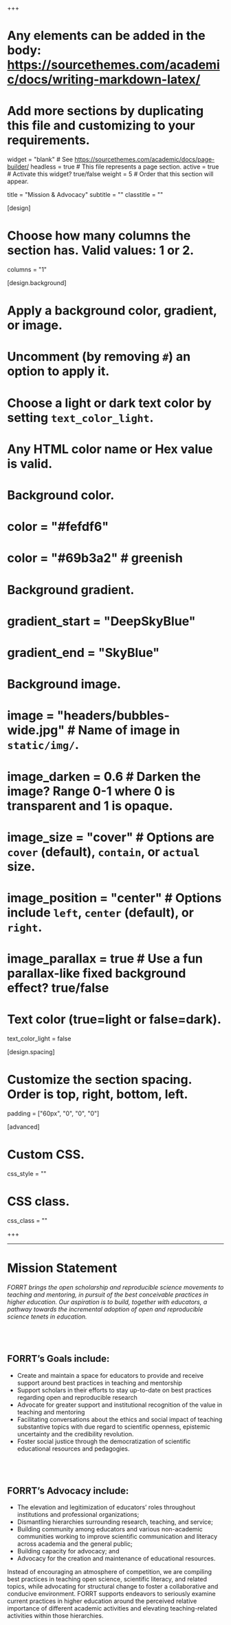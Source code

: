 +++
# Any elements can be added in the body: https://sourcethemes.com/academic/docs/writing-markdown-latex/
# Add more sections by duplicating this file and customizing to your requirements.

widget = "blank"  # See https://sourcethemes.com/academic/docs/page-builder/
headless = true  # This file represents a page section.
active = true  # Activate this widget? true/false
weight = 5  # Order that this section will appear.

title = "Mission & Advocacy"
subtitle = ""
classtitle = ""

[design]
  # Choose how many columns the section has. Valid values: 1 or 2.
  columns = "1"

[design.background]
  # Apply a background color, gradient, or image.
  #   Uncomment (by removing `#`) an option to apply it.
  #   Choose a light or dark text color by setting `text_color_light`.
  #   Any HTML color name or Hex value is valid.

  # Background color.
  # color = "#fefdf6"
  # color = "#69b3a2" # greenish
  
  # Background gradient.
  # gradient_start = "DeepSkyBlue"
  # gradient_end = "SkyBlue"
  
  # Background image.
  # image = "headers/bubbles-wide.jpg"  # Name of image in `static/img/`.
  # image_darken = 0.6  # Darken the image? Range 0-1 where 0 is transparent and 1 is opaque.
  # image_size = "cover"  #  Options are `cover` (default), `contain`, or `actual` size.
  # image_position = "center"  # Options include `left`, `center` (default), or `right`.
  # image_parallax = true  # Use a fun parallax-like fixed background effect? true/false

  # Text color (true=light or false=dark).
  text_color_light = false

[design.spacing]
  # Customize the section spacing. Order is top, right, bottom, left.
  padding = ["60px", "0", "0", "0"]


[advanced]
 # Custom CSS. 
 css_style = ""
 
 # CSS class.
 css_class = ""

+++

---

# Mission Statement

*FORRT brings the open scholarship and reproducible science movements to teaching and mentoring, in pursuit of the best conceivable practices in higher education. Our aspiration is to build, together with educators, a pathway towards the incremental adoption of open and reproducible science tenets in education.*

<br>
<br>


## FORRT’s Goals include: 

* Create and maintain a space for educators to provide and receive support around best practices in teaching and mentorship
* Support scholars in their efforts to stay up-to-date on best practices regarding open and reproducible research
* Advocate for greater support and institutional recognition of the value in teaching and mentoring
* Facilitating conversations about the ethics and social impact of teaching substantive topics with due regard to scientific openness, epistemic uncertainty and the credibility revolution.  
* Foster social justice through the democratization of scientific educational resources and pedagogies.

<br>
<br>


## FORRT’s Advocacy include:

* The elevation and legitimization of educators’ roles throughout institutions and professional organizations; 
* Dismantling hierarchies surrounding research, teaching, and service; 
* Building community among educators and various non-academic communities working to improve scientific communication and literacy across academia and the general public;
* Building capacity for advocacy; and 
* Advocacy for the creation and maintenance of educational resources. 

Instead of encouraging an atmosphere of competition, we are compiling best practices in teaching open science, scientific literacy, and related topics, while advocating for structural change to foster a collaborative and conducive environment. FORRT supports endeavors to seriously examine current practices in higher education around the perceived relative importance of different academic activities and elevating teaching-related activities within those hierarchies.
